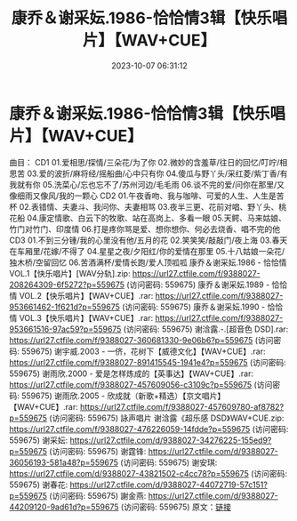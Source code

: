 ﻿---
title: 康乔＆谢采妘.1986-恰恰情3辑【快乐唱片】【WAV+CUE】
date: 2023-10-07 06:31:12
categories: WAV车载音乐、镜像
tags: 华语中文
---
# 康乔＆谢采妘.1986-恰恰情3辑【快乐唱片】【WAV+CUE】

曲目：
CD1
01.爱相思/探情/三朵花/为了你
02.微妙的含羞草/往日的回忆/叮咛/相思苦
03.爱的波折/麻将经/摇船曲/心中只有你
04.傻瓜与野丫头/采红菱/紫丁香/有我就有你
05.洗菜心/忘也忘不了/苏州河边/毛毛雨
06.谈不完的爱/问你在那里/又像细雨又像风/我的一颗心
CD2
01.午夜香吻、我与咖啡、可爱的人生、人生是苦杯
02.表错情、夫妻斗、我问你、夫妻相骂
03.夜半三更、花前对唱、野丫头、桃花船
04.康定情歌、白云下的牧歌、站在高岗上、多看一眼
05.天鳄、马来姑娘、竹门对竹门、印度情
06.打是疼你骂是爱、想你想你、何必去烧香、唱不完的他
CD3
01.不到三分锺/我的心里没有他/五月的花
02.笑笑笑/敲敲门/夜上海
03.春天在车厢里/花嫁/不得了
04.星星之夜/夕阳红/你的爱情在那里
05.十八姑娘一朵花/独木桥/空留回忆
06.苦酒满杯/爱情长跑/爱人顶呱呱
康乔＆谢采妘.1986 - 恰恰情 VOL.1【快乐唱片】[WAV分轨].zip: https://url27.ctfile.com/f/9388027-208264309-6f5272?p=559675
(访问密码: 559675)
康乔＆谢采妘.1989 - 恰恰情 VOL.2【快乐唱片】【WAV+CUE】.rar: https://url27.ctfile.com/f/9388027-953661462-1f621d?p=559675
(访问密码: 559675)
康乔＆谢采妘.1990 - 恰恰情 VOL.3【快乐唱片】【WAV+CUE】.rar: https://url27.ctfile.com/f/9388027-953661516-97ac59?p=559675
(访问密码: 559675)
谢浛露.-.[超音色 DSD].rar: https://url27.ctfile.com/f/9388027-360681330-9e06b6?p=559675
(访问密码: 559675)
谢宇威.2003 - 一侪，花树下【威德文化】【WAV+CUE】.rar: https://url27.ctfile.com/f/9388027-891415545-1941e4?p=559675
(访问密码: 559675)
谢雨欣.2000 - 爱是怎样炼成的【英事达】【WAV+CUE】.rar: https://url27.ctfile.com/f/9388027-457609056-c3109c?p=559675
(访问密码: 559675)
谢雨欣.2005 - 欣成就（新歌+精选）【京文唱片】【WAV+CUE】.rar: https://url27.ctfile.com/f/9388027-457609780-af8782?p=559675
(访问密码: 559675)
詠声唱片 谢浛露《超乐感 DSD》WAV+CUE.zip: https://url27.ctfile.com/f/9388027-476226059-14fdde?p=559675
(访问密码: 559675)
谢采妘: https://url27.ctfile.com/d/9388027-34276225-155ed9?p=559675
(访问密码: 559675)
谢霆锋: https://url27.ctfile.com/d/9388027-36056193-581a48?p=559675
(访问密码: 559675)
谢安琪: https://url27.ctfile.com/d/9388027-43821502-c4cc78?p=559675
(访问密码: 559675)
谢春花: https://url27.ctfile.com/d/9388027-44072719-57c151?p=559675
(访问密码: 559675)
謝金燕: https://url27.ctfile.com/d/9388027-44209120-9ad61d?p=559675
(访问密码: 559675)
原文：[链接](https://blog.sina.com.cn/s/blog_1647c7e76010313li.html)